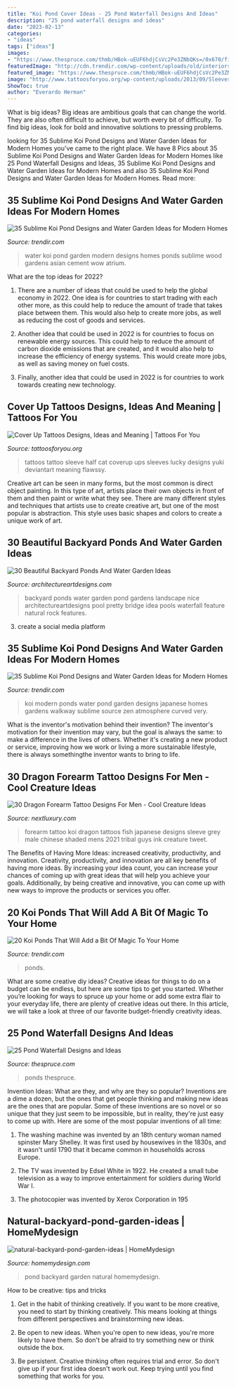 ```yaml
---
title: "Koi Pond Cover Ideas - 25 Pond Waterfall Designs And Ideas"
description: "25 pond waterfall designs and ideas"
date: "2023-02-13"
categories:
- "ideas"
tags: ["ideas"]
images:
- "https://www.thespruce.com/thmb/HBok-uEUF6hdjCsVc2Pe3ZNbQKs=/0x670/filters:no_upscale():max_bytes(150000):strip_icc()/ParadisePonds-5b357ee0c9e77c0054679234.jpg"
featuredImage: "http://cdn.trendir.com/wp-content/uploads/old/interiors/2016/02/14/koi-ponds-and-water-gardens-for-modern-homes-2.jpg"
featured_image: "https://www.thespruce.com/thmb/HBok-uEUF6hdjCsVc2Pe3ZNbQKs=/0x670/filters:no_upscale():max_bytes(150000):strip_icc()/ParadisePonds-5b357ee0c9e77c0054679234.jpg"
image: "http://www.tattoosforyou.org/wp-content/uploads/2013/09/Sleeves-To-Cover-Tattoos.jpg"
ShowToc: true
author: "Everardo Herman"
---
```



What is big ideas?
Big ideas are ambitious goals that can change the world. They are also often difficult to achieve, but worth every bit of difficulty. To find big ideas, look for bold and innovative solutions to pressing problems.

	

		
looking for 35 Sublime Koi Pond Designs and Water Garden Ideas for Modern Homes you've came to the right place. We have 8 Pics about 35 Sublime Koi Pond Designs and Water Garden Ideas for Modern Homes like 25 Pond Waterfall Designs and Ideas, 35 Sublime Koi Pond Designs and Water Garden Ideas for Modern Homes and also 35 Sublime Koi Pond Designs and Water Garden Ideas for Modern Homes. Read more:
		
    
## 35 Sublime Koi Pond Designs And Water Garden Ideas For Modern Homes

<img loading=lazy src="http://cdn.trendir.com/wp-content/uploads/old/interiors/2016/02/14/koi-ponds-and-water-gardens-for-modern-homes-2.jpg" onerror="this.onerror=null;this.src='https://tse3.mm.bing.net/th?id=OIP.zykleaGK_I3oOLSB9EA0RwHaLI&amp;pid=15.1';" alt="35 Sublime Koi Pond Designs and Water Garden Ideas for Modern Homes">

_Source: trendir.com_

>water koi pond garden modern designs homes ponds sublime wood gardens asian cement wow atrium. 

	

What are the top ideas for 2022?
1. There are a number of ideas that could be used to help the global economy in 2022. One idea is for countries to start trading with each other more, as this could help to reduce the amount of trade that takes place between them. This would also help to create more jobs, as well as reducing the cost of goods and services.
2. Another idea that could be used in 2022 is for countries to focus on renewable energy sources. This could help to reduce the amount of carbon dioxide emissions that are created, and it would also help to increase the efficiency of energy systems. This would create more jobs, as well as saving money on fuel costs.

3. Finally, another idea that could be used in 2022 is for countries to work towards creating new technology.

    
## Cover Up Tattoos Designs, Ideas And Meaning | Tattoos For You

<img loading=lazy src="http://www.tattoosforyou.org/wp-content/uploads/2013/09/Sleeves-To-Cover-Tattoos.jpg" onerror="this.onerror=null;this.src='https://tse2.mm.bing.net/th?id=OIP.GWo_-tONN9EpbCUCK_ib-AHaLH&amp;pid=15.1';" alt="Cover Up Tattoos Designs, Ideas and Meaning | Tattoos For You">

_Source: tattoosforyou.org_

>tattoos tattoo sleeve half cat coverup ups sleeves lucky designs yuki deviantart meaning flawssy. 

	

Creative art can be seen in many forms, but the most common is direct object painting. In this type of art, artists place their own objects in front of them and then paint or write what they see. There are many different styles and techniques that artists use to create creative art, but one of the most popular is abstraction. This style uses basic shapes and colors to create a unique work of art.

    
## 30 Beautiful Backyard Ponds And Water Garden Ideas

<img loading=lazy src="http://www.architectureartdesigns.com/wp-content/uploads/2013/04/Backyard-ArchitectureArtDesigns-1.jpg" onerror="this.onerror=null;this.src='https://tse1.mm.bing.net/th?id=OIP.dukAePzm0-a-W5Tn6EqUiQHaJ4&amp;pid=15.1';" alt="30 Beautiful Backyard Ponds And Water Garden Ideas">

_Source: architectureartdesigns.com_

>backyard ponds water garden pond gardens landscape nice architectureartdesigns pool pretty bridge idea pools waterfall feature natural rock features. 

	

3. create a social media platform

    
## 35 Sublime Koi Pond Designs And Water Garden Ideas For Modern Homes

<img loading=lazy src="https://cdn.trendir.com/wp-content/uploads/old/interiors/assets_c/2016/02/koi-ponds-and-water-gardens-for-modern-homes-18-thumb-630x866-64045.jpg" onerror="this.onerror=null;this.src='https://tse3.mm.bing.net/th?id=OIP.xQr9kqKJ0tDGyryEIMFS3wHaKL&amp;pid=15.1';" alt="35 Sublime Koi Pond Designs and Water Garden Ideas for Modern Homes">

_Source: trendir.com_

>koi modern ponds water pond garden designs japanese homes gardens walkway sublime source zen atmosphere curved very. 

	

What is the inventor's motivation behind their invention?
The inventor's motivation for their invention may vary, but the goal is always the same: to make a difference in the lives of others. Whether it's creating a new product or service, improving how we work or living a more sustainable lifestyle, there is always somethingthe inventor wants to bring to life.

    
## 30 Dragon Forearm Tattoo Designs For Men - Cool Creature Ideas

<img loading=lazy src="http://nextluxury.com/wp-content/uploads/koi-dragon-guys-forearm-japanese-shaded-black-and-grey-tattoos.jpg" onerror="this.onerror=null;this.src='https://tse3.mm.bing.net/th?id=OIP.MyvndrYqZ8Tt7-3BfT7uuwHaHa&amp;pid=15.1';" alt="30 Dragon Forearm Tattoo Designs For Men - Cool Creature Ideas">

_Source: nextluxury.com_

>forearm tattoo koi dragon tattoos fish japanese designs sleeve grey male chinese shaded mens 2021 tribal guys ink creature tweet. 

	

The Benefits of Having More Ideas: increased creativity, productivity, and innovation.
Creativity, productivity, and innovation are all key benefits of having more ideas. By increasing your idea count, you can increase your chances of coming up with great ideas that will help you achieve your goals. Additionally, by being creative and innovative, you can come up with new ways to improve the products or services you offer.

    
## 20 Koi Ponds That Will Add A Bit Of Magic To Your Home

<img loading=lazy src="https://cdn.trendir.com/wp-content/uploads/2017/05/Koi-Pond-inside-house-with-direct-sunlight.jpg" onerror="this.onerror=null;this.src='https://tse2.mm.bing.net/th?id=OIP.o4keTa7lnXpIMR7BuWuVVAHaFj&amp;pid=15.1';" alt="20 Koi Ponds That Will Add a Bit Of Magic To Your Home">

_Source: trendir.com_

>ponds. 

	

What are some creative diy ideas?
Creative ideas for things to do on a budget can be endless, but here are some tips to get you started. Whether you’re looking for ways to spruce up your home or add some extra flair to your everyday life, there are plenty of creative ideas out there. In this article, we will take a look at three of our favorite budget-friendly creativity ideas.

    
## 25 Pond Waterfall Designs And Ideas

<img loading=lazy src="https://www.thespruce.com/thmb/HBok-uEUF6hdjCsVc2Pe3ZNbQKs=/0x670/filters:no_upscale():max_bytes(150000):strip_icc()/ParadisePonds-5b357ee0c9e77c0054679234.jpg" onerror="this.onerror=null;this.src='https://tse4.mm.bing.net/th?id=OIP.avNH2aY07ur66jWvkmFYnAAAAA&amp;pid=15.1';" alt="25 Pond Waterfall Designs and Ideas">

_Source: thespruce.com_

>ponds thespruce. 

	

Invention Ideas: What are they, and why are they so popular?
Inventions are a dime a dozen, but the ones that get people thinking and making new ideas are the ones that are popular. Some of these inventions are so novel or so unique that they just seem to be impossible, but in reality, they're just easy to come up with. Here are some of the most popular inventions of all time: 
1. The washing machine was invented by an 18th century woman named spinster Mary Shelley. It was first used by housewives in the 1830s, and it wasn't until 1790 that it became common in households across Europe.

2. The TV was invented by Edsel White in 1922. He created a small tube television as a way to improve entertainment for soldiers during World War I.

3. The photocopier was invented by Xerox Corporation in 195
    
## Natural-backyard-pond-garden-ideas | HomeMydesign

<img loading=lazy src="https://homemydesign.com/wp-content/uploads/2015/04/natural-backyard-pond-garden-ideas.jpg" onerror="this.onerror=null;this.src='https://tse4.mm.bing.net/th?id=OIP.iXqLx7Ege1joC78m9LBKEgHaJ4&amp;pid=15.1';" alt="natural-backyard-pond-garden-ideas | HomeMydesign">

_Source: homemydesign.com_

>pond backyard garden natural homemydesign. 

	

How to be creative: tips and tricks
1. Get in the habit of thinking creatively. If you want to be more creative, you need to start by thinking creatively. This means looking at things from different perspectives and brainstorming new ideas.
2. Be open to new ideas. When you're open to new ideas, you're more likely to have them. So don't be afraid to try something new or think outside the box.

3. Be persistent. Creative thinking often requires trial and error. So don't give up if your first idea doesn't work out. Keep trying until you find something that works for you.

